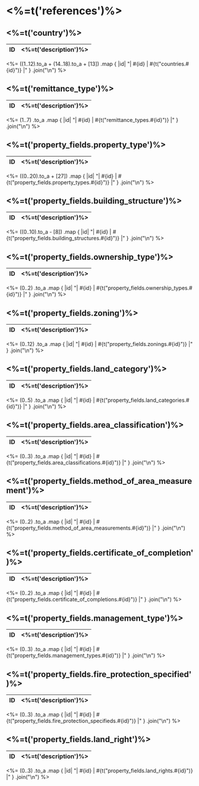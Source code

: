# <%=t('references')%>

## <%=t('country')%>

| ID | <%=t('description')%> |
|----|-----------------------|
<%=
  ((1..12).to_a + (14..18).to_a + [13])
    .map {
      |id|
      "| #{id} | #{t("countries.#{id}")} |"
    }
    .join("\n")
%>

## <%=t('remittance_type')%>

| ID | <%=t('description')%> |
|----|-----------------------|
<%=
  (1..7)
    .to_a
    .map {
      |id|
      "| #{id} | #{t("remittance_types.#{id}")} |"
    }
    .join("\n")
%>

## <%=t('property_fields.property_type')%>

| ID | <%=t('description')%> |
|----|-----------------------|
<%=
  ((0..20).to_a + [27])
    .map {
      |id|
      "| #{id} | #{t("property_fields.property_types.#{id}")} |"
    }
    .join("\n")
%>

## <%=t('property_fields.building_structure')%>

| ID | <%=t('description')%> |
|----|-----------------------|
<%=
  ((0..10).to_a - [8])
    .map {
      |id|
      "| #{id} | #{t("property_fields.building_structures.#{id}")} |"
    }
    .join("\n")
%>

## <%=t('property_fields.ownership_type')%>

| ID | <%=t('description')%> |
|----|-----------------------|
<%=
  (0..2)
    .to_a
    .map {
      |id|
      "| #{id} | #{t("property_fields.ownership_types.#{id}")} |"
    }
    .join("\n")
%>

## <%=t('property_fields.zoning')%>

| ID | <%=t('description')%> |
|----|-----------------------|
<%=
  (0..12)
    .to_a
    .map {
      |id|
      "| #{id} | #{t("property_fields.zonings.#{id}")} |"
    }
    .join("\n")
%>

## <%=t('property_fields.land_category')%>

| ID | <%=t('description')%> |
|----|-----------------------|
<%=
  (0..5)
    .to_a
    .map {
      |id|
      "| #{id} | #{t("property_fields.land_categories.#{id}")} |"
    }
    .join("\n")
%>

## <%=t('property_fields.area_classification')%>

| ID | <%=t('description')%> |
|----|-----------------------|
<%=
  (0..3)
    .to_a
    .map {
      |id|
      "| #{id} | #{t("property_fields.area_classifications.#{id}")} |"
    }
    .join("\n")
%>

## <%=t('property_fields.method_of_area_measurement')%>

| ID | <%=t('description')%> |
|----|-----------------------|
<%=
  (0..2)
    .to_a
    .map {
      |id|
      "| #{id} | #{t("property_fields.method_of_area_measurements.#{id}")} |"
    }
    .join("\n")
%>

## <%=t('property_fields.certificate_of_completion')%>

| ID | <%=t('description')%> |
|----|-----------------------|
<%=
  (0..2)
    .to_a
    .map {
      |id|
      "| #{id} | #{t("property_fields.certificate_of_completions.#{id}")} |"
    }
    .join("\n")
%>

## <%=t('property_fields.management_type')%>

| ID | <%=t('description')%> |
|----|-----------------------|
<%=
  (0..3)
    .to_a
    .map {
      |id|
      "| #{id} | #{t("property_fields.management_types.#{id}")} |"
    }
    .join("\n")
%>

## <%=t('property_fields.fire_protection_specified')%>

| ID | <%=t('description')%> |
|----|-----------------------|
<%=
  (0..3)
    .to_a
    .map {
      |id|
      "| #{id} | #{t("property_fields.fire_protection_specifieds.#{id}")} |"
    }
    .join("\n")
%>

## <%=t('property_fields.land_right')%>

| ID | <%=t('description')%> |
|----|-----------------------|
<%=
  (0..3)
    .to_a
    .map {
      |id|
      "| #{id} | #{t("property_fields.land_rights.#{id}")} |"
    }
    .join("\n")
%>
